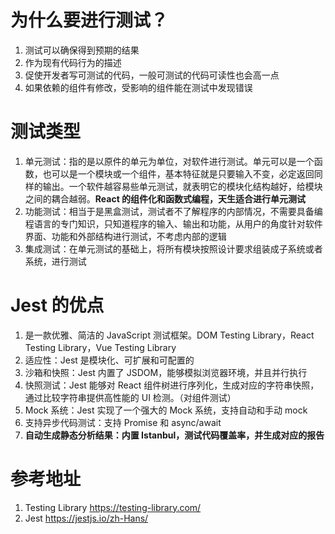 # 为什么要进行测试？

1. 测试可以确保得到预期的结果
2. 作为现有代码行为的描述
3. 促使开发者写可测试的代码，一般可测试的代码可读性也会高一点
4. 如果依赖的组件有修改，受影响的组件能在测试中发现错误

# 测试类型

1. 单元测试：指的是以原件的单元为单位，对软件进行测试。单元可以是一个函数，也可以是一个模块或一个组件，基本特征就是只要输入不变，必定返回同样的输出。一个软件越容易些单元测试，就表明它的模块化结构越好，给模块之间的耦合越弱。**React 的组件化和函数式编程，天生适合进行单元测试**
2. 功能测试：相当于是黑盒测试，测试者不了解程序的内部情况，不需要具备编程语言的专门知识，只知道程序的输入、输出和功能，从用户的角度针对软件界面、功能和外部结构进行测试，不考虑内部的逻辑
3. 集成测试：在单元测试的基础上，将所有模块按照设计要求组装成子系统或者系统，进行测试

# Jest 的优点


1. 是一款优雅、简洁的 JavaScript 测试框架。DOM Testing Library，React Testing Library，Vue Testing Library
2. 适应性：Jest 是模块化、可扩展和可配置的
3. 沙箱和快照：Jest 内置了 JSDOM，能够模拟浏览器环境，并且并行执行
4. 快照测试：Jest 能够对 React 组件树进行序列化，生成对应的字符串快照，通过比较字符串提供高性能的 UI 检测。（对组件测试）
5. Mock 系统：Jest 实现了一个强大的 Mock 系统，支持自动和手动 mock
6. 支持异步代码测试：支持 Promise 和 async/await
7. **自动生成静态分析结果：内置 Istanbul，测试代码覆盖率，并生成对应的报告**

# 参考地址
1. Testing Library <https://testing-library.com/>
2. Jest <https://jestjs.io/zh-Hans/>